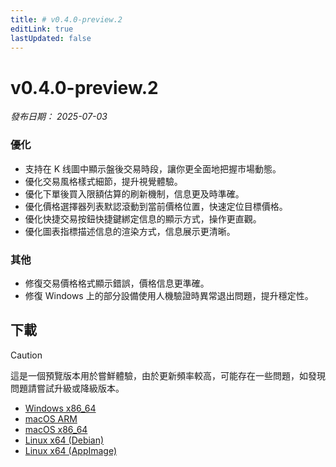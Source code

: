 ```yaml
---
title: # v0.4.0-preview.2
editLink: true
lastUpdated: false
---
```


# v0.4.0-preview.2  <Badge type="warning" text="preview" />

_發布日期： 2025-07-03_

### 優化

- 支持在 K 线圖中顯示盤後交易時段，讓你更全面地把握市場動態。
- 優化交易風格樣式細節，提升視覺體驗。
- 優化下單後買入限額估算的刷新機制，信息更及時準確。
- 優化價格選擇器列表默認滾動到當前價格位置，快速定位目標價格。
- 優化快捷交易按鈕快捷鍵綁定信息的顯示方式，操作更直觀。
- 優化圖表指標描述信息的渲染方式，信息展示更清晰。

### 其他

- 修復交易價格格式顯示錯誤，價格信息更準確。
- 修復 Windows 上的部分設備使用人機驗證時異常退出問題，提升穩定性。

## 下載


> [!CAUTION]
> 這是一個預覽版本用於嘗鮮體驗，由於更新頻率較高，可能存在一些問題，如發現問題請嘗試升級或降級版本。


- [Windows x86_64](https://assets.lbkrs.com/github/release/longbridge-desktop/preview/longbridge-v0.4.0-preview.2-windows-x86_64.exe)
- [macOS ARM](https://assets.lbkrs.com/github/release/longbridge-desktop/preview/longbridge-v0.4.0-preview.2-macos-aarch64.dmg)
- [macOS x86_64](https://assets.lbkrs.com/github/release/longbridge-desktop/preview/longbridge-v0.4.0-preview.2-macos-x86_64.dmg)
- [Linux x64 (Debian)](https://assets.lbkrs.com/github/release/longbridge-desktop/preview/longbridge-v0.4.0-preview.2-linux-x86_64.deb)
- [Linux x64 (AppImage)](https://assets.lbkrs.com/github/release/longbridge-desktop/preview/longbridge-v0.4.0-preview.2-linux-x86_64.AppImage)